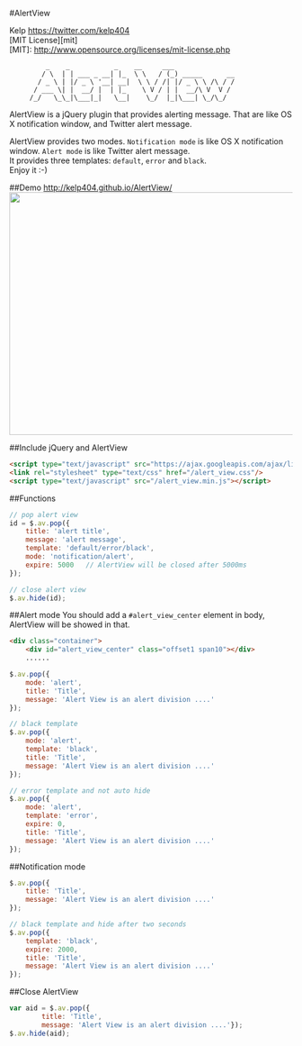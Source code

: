 #AlertView

Kelp https://twitter.com/kelp404  
[MIT License][mit]  
[MIT]: http://www.opensource.org/licenses/mit-license.php

```
         _    _           _    __     ___
        / \  | | ___ _ __| |_  \ \   / (_) _____      __
       / _ \ | |/ _ \ '__| __|  \ \ / /| |/ _ \ \ /\ / /
      / ___ \| |  __/ |  | |_    \ V / | |  __/\ V  V /
     /_/   \_\_|\___|_|   \__|    \_/  |_|\___| \_/\_/
```

AlertView is a jQuery plugin that provides alerting message. That are like OS X notification window, and Twitter alert message.  

AlertView provides two modes. `Notification mode` is like OS X notification window. `Alert mode` is like Twitter alert message.  
It provides three templates: `default`, `error` and `black`.  
Enjoy it :-)  


##Demo
http://kelp404.github.io/AlertView/  
<img src='https://raw.github.com/kelp404/AlertView/master/_images/00.png' height='431px' width='850px' />


##Include jQuery and AlertView
```html
<script type="text/javascript" src="https://ajax.googleapis.com/ajax/libs/jquery/1.9.1/jquery.min.js"></script>
<link rel="stylesheet" type="text/css" href="/alert_view.css"/>
<script type="text/javascript" src="/alert_view.min.js"></script>
```


##Functions
```javascript
// pop alert view
id = $.av.pop({
    title: 'alert title',
    message: 'alert message',
    template: 'default/error/black',
    mode: 'notification/alert',
    expire: 5000   // AlertView will be closed after 5000ms
});

// close alert view
$.av.hide(id);
```



##Alert mode
You should add a `#alert_view_center` element in body, AlertView will be showed in that.
```html
<div class="container">
    <div id="alert_view_center" class="offset1 span10"></div>
    ......
```
```javascript
$.av.pop({
    mode: 'alert',
    title: 'Title',
    message: 'Alert View is an alert division ....'
});

// black template
$.av.pop({
    mode: 'alert',
    template: 'black',
    title: 'Title',
    message: 'Alert View is an alert division ....'
});

// error template and not auto hide
$.av.pop({
    mode: 'alert',
    template: 'error',
    expire: 0,
    title: 'Title',
    message: 'Alert View is an alert division ....'
});
```


##Notification mode
```javascript
$.av.pop({
    title: 'Title',
    message: 'Alert View is an alert division ....'
});

// black template and hide after two seconds
$.av.pop({
    template: 'black',
    expire: 2000,
    title: 'Title',
    message: 'Alert View is an alert division ....'
});
```


##Close AlertView
```javascript
var aid = $.av.pop({
        title: 'Title',
        message: 'Alert View is an alert division ....'});
$.av.hide(aid);
```
